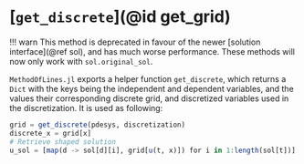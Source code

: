 # [`get_discrete`](@id get_grid)

!!! warn
    This method is deprecated in favour of the newer [solution interface](@ref sol), and has much worse performance. These methods will now only work with `sol.original_sol`.

`MethodOfLines.jl` exports a helper function `get_discrete`, which returns a `Dict` with the keys being the independent and dependent variables, and the values their corresponding discrete grid, and discretized variables used in the discretization. It is used as following:
```julia
grid = get_discrete(pdesys, discretization)
discrete_x = grid[x]
# Retrieve shaped solution
u_sol = [map(d -> sol[d][i], grid[u(t, x)]) for i in 1:length(sol[t])]
```